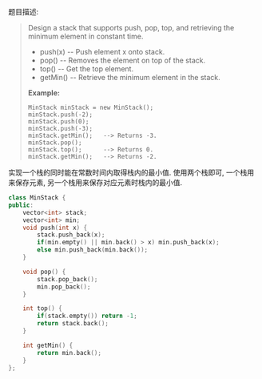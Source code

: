 题目描述:

> Design a stack that supports push, pop, top, and retrieving the minimum element in constant time.
>
> - push(x) -- Push element x onto stack.
> - pop() -- Removes the element on top of the stack.
> - top() -- Get the top element.
> - getMin() -- Retrieve the minimum element in the stack.
>
> **Example:**
>
> ```
> MinStack minStack = new MinStack();
> minStack.push(-2);
> minStack.push(0);
> minStack.push(-3);
> minStack.getMin();   --> Returns -3.
> minStack.pop();
> minStack.top();      --> Returns 0.
> minStack.getMin();   --> Returns -2.
> ```

实现一个栈的同时能在常数时间内取得栈内的最小值. 使用两个栈即可, 一个栈用来保存元素, 另一个栈用来保存对应元素时栈内的最小值.

```c++
class MinStack {
public:
    vector<int> stack;
    vector<int> min;
    void push(int x) {
        stack.push_back(x);
        if(min.empty() || min.back() > x) min.push_back(x);
        else min.push_back(min.back());
    }

    void pop() {
        stack.pop_back();
        min.pop_back();
    }

    int top() {
        if(stack.empty()) return -1;
        return stack.back();
    }

    int getMin() {
        return min.back();
    }
};
```

